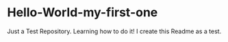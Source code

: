 # Hello-World-my-first-one
Just a Test Repository. Learning how to do it!
I create this Readme as a test.
